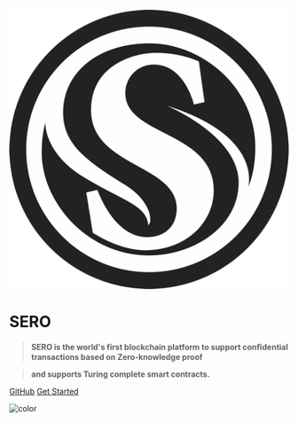 ![logo](_media/icon.png)

# **SERO**

> **SERO is the world's first blockchain platform to support conﬁdential transactions based on Zero-knowledge proof** 

> **and supports Turing complete smart contracts.** 


[GitHub](https://github.com/sero-cash/) [Get Started](http://localhost:3000/#/en-us/)

![color](#fff)
